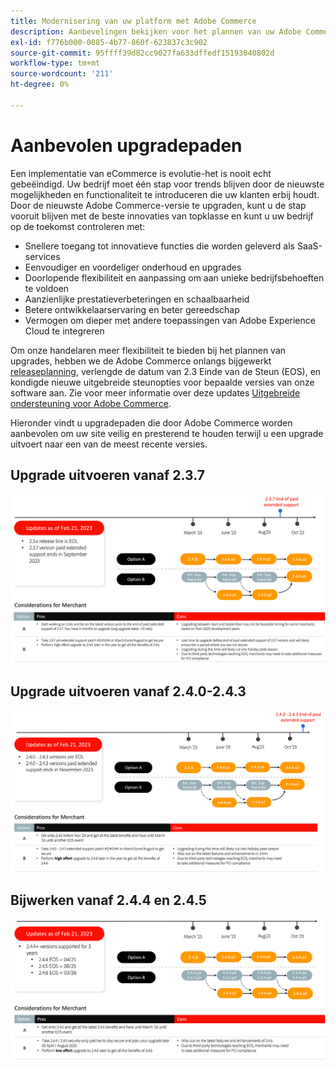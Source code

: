 ```yaml
---
title: Modernisering van uw platform met Adobe Commerce
description: Aanbevelingen bekijken voor het plannen van uw Adobe Commerce-upgrade.
exl-id: f776b000-0085-4b77-860f-623837c3c902
source-git-commit: 95ffff39d82cc9027fa633dffedf15193040802d
workflow-type: tm+mt
source-wordcount: '211'
ht-degree: 0%

---
```


# Aanbevolen upgradepaden

Een implementatie van eCommerce is evolutie-het is nooit echt gebeëindigd. Uw bedrijf moet één stap voor trends blijven door de nieuwste mogelijkheden en functionaliteit te introduceren die uw klanten erbij houdt. Door de nieuwste Adobe Commerce-versie te upgraden, kunt u de stap vooruit blijven met de beste innovaties van topklasse en kunt u uw bedrijf op de toekomst controleren met:

- Snellere toegang tot innovatieve functies die worden geleverd als SaaS-services
- Eenvoudiger en voordeliger onderhoud en upgrades
- Doorlopende flexibiliteit en aanpassing om aan unieke bedrijfsbehoeften te voldoen
- Aanzienlijke prestatieverbeteringen en schaalbaarheid
- Betere ontwikkelaarservaring en beter gereedschap
- Vermogen om dieper met andere toepassingen van Adobe Experience Cloud te integreren

Om onze handelaren meer flexibiliteit te bieden bij het plannen van upgrades, hebben we de Adobe Commerce onlangs bijgewerkt [releaseplanning](../../release/schedule.md), verlengde de datum van 2.3 Einde van de Steun (EOS), en kondigde nieuwe uitgebreide steunopties voor bepaalde versies van onze software aan. Zie voor meer informatie over deze updates [Uitgebreide ondersteuning voor Adobe Commerce](https://business.adobe.com/blog/the-latest/adobe-announces-expanded-support).

Hieronder vindt u upgradepaden die door Adobe Commerce worden aanbevolen om uw site veilig en presterend te houden terwijl u een upgrade uitvoert naar een van de meest recente versies.

## Upgrade uitvoeren vanaf 2.3.7

![Upgradepad vanaf 2.3.7](../../assets/upgrade-guide/2.3.7.png)

## Upgrade uitvoeren vanaf 2.4.0-2.4.3

![Upgradepad van 2.4.0 tot en met 2.4.3](../../assets/upgrade-guide/2.4.0-2.4.3.png)

## Bijwerken vanaf 2.4.4 en 2.4.5

![Upgradepad van 2.4.4 en 2.4.5](../../assets/upgrade-guide/2.4.4-and-2.4.5.png)
